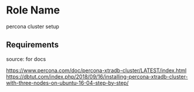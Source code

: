 Role Name
=========

percona cluster setup 

Requirements
------------

source: for docs 

https://www.percona.com/doc/percona-xtradb-cluster/LATEST/index.html
https://dbtut.com/index.php/2018/09/16/installing-percona-xtradb-cluster-with-three-nodes-on-ubuntu-16-04-step-by-step/
